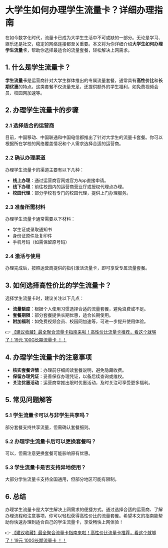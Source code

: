 # 大学生如何办理学生流量卡？详细办理指南

在如今数字化时代，流量卡已成为大学生生活中不可或缺的一部分。无论是学习、娱乐还是社交，稳定的网络连接都至关重要。本文将为你详细介绍**大学生如何办理学生流量卡**，帮助你选择最适合的流量套餐，轻松解决上网需求。

## 1. 什么是学生流量卡？

**学生流量卡**是运营商针对大学生群体推出的专属流量套餐，通常具有**高性价比**和**长期优惠**的特点。这类套餐不仅流量充足，还提供额外的学生福利，如免费视频会员、校园网加速等。

## 2. 办理学生流量卡的步骤

### 2.1 选择适合的运营商
目前，中国移动、中国联通和中国电信都推出了针对大学生的流量卡套餐。你可以根据所在学校的网络覆盖情况和个人需求选择合适的运营商。

### 2.2 确认办理渠道
办理学生流量卡的渠道主要有以下几种：
- **线上办理**：通过运营商官网或官方App直接申请。
- **线下办理**：前往校园内的运营商营业厅或授权代理点办理。
- **校园代理**：部分学校有专门的校园代理，提供上门办理服务。

### 2.3 准备所需材料
办理学生流量卡通常需要以下材料：
- 学生证或录取通知书
- 身份证原件及复印件
- 手机号码（如需保留原号码）

### 2.4 激活与使用
办理完成后，按照运营商提供的指引激活流量卡，即可享受专属流量套餐。

## 3. 如何选择高性价比的学生流量卡？

选择学生流量卡时，建议关注以下几点：
- **流量额度**：根据个人使用习惯选择合适的流量套餐，避免浪费或不足。
- **套餐期限**：部分套餐提供长期优惠，适合长期使用。
- **附加福利**：如免费视频会员、校园网加速等，可进一步提升使用体验。

👉 [【建议收藏】最全聚合流量卡指南来啦！高性价比流量卡推荐，看这个就够了！19元 100G长期流量卡 ！！](https://bit.ly/Liuliangka)

## 4. 办理学生流量卡的注意事项

- **核实套餐详情**：办理前仔细阅读套餐说明，避免隐藏收费。
- **保留办理凭证**：妥善保存办理凭证，以备后续查询或维权。
- **关注优惠活动**：运营商常推出限时优惠活动，及时关注可享受更多福利。

## 5. 常见问题解答

### 5.1 学生流量卡可以与非学生共享吗？
部分套餐支持共享流量，但需确认套餐细则。

### 5.2 办理学生流量卡后可以更换套餐吗？
可以，但需注意更换套餐可能影响原有优惠。

### 5.3 学生流量卡是否支持异地使用？
大部分学生流量卡支持全国通用，但部分地区可能有限制。

## 6. 总结

办理学生流量卡是大学生解决上网需求的便捷方式。通过选择合适的运营商、了解办理流程和注意事项，你可以轻松获得高性价比的流量套餐。希望本文的指南能帮助你快速办理到适合自己的学生流量卡，享受畅快上网体验！

👉 [【建议收藏】最全聚合流量卡指南来啦！高性价比流量卡推荐，看这个就够了！19元 100G长期流量卡 ！！](https://bit.ly/Liuliangka)